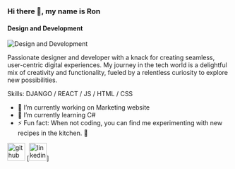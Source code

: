 ### Hi there 👋, my name is Ron
#### Design and Development
![Design and Development](https://arturssmirnovs.github.io/github-profile-readme-generator/images/banner.png)

Passionate designer and developer with a knack for creating seamless, user-centric digital experiences. My journey in the tech world is a delightful mix of creativity and functionality, fueled by a relentless curiosity to explore new possibilities.

Skills: DJANGO / REACT / JS / HTML / CSS

- 🔭 I’m currently working on Marketing website 
- 🌱 I’m currently learning C# 
- ⚡ Fun fact: When not coding, you can find me experimenting with new recipes in the kitchen. 🚀 


[<img src='https://cdn.jsdelivr.net/npm/simple-icons@3.0.1/icons/github.svg' alt='github' height='40'>](https://github.com/ronmerie)  [<img src='https://cdn.jsdelivr.net/npm/simple-icons@3.0.1/icons/linkedin.svg' alt='linkedin' height='40'>]
